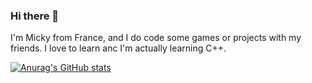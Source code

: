 ### Hi there 👋

I'm Micky from France, and I do code some games or projects with my friends. I love to learn anc I'm actually learning C++.

[![Anurag's GitHub stats](https://github-readme-stats.vercel.app/api?PGII33=anuraghazra)](https://github.com/anuraghazra/github-readme-stats)
<!--
**PGII33/PGII33** is a ✨ _special_ ✨ repository because its `README.md` (this file) appears on your GitHub profile.

Here are some ideas to get you started:

- 🔭 I’m currently working on ...
- 🌱 I’m currently learning ...
- 👯 I’m looking to collaborate on ...
- 🤔 I’m looking for help with ...
- 💬 Ask me about ...
- 📫 How to reach me: ...
- 😄 Pronouns: ...
- ⚡ Fun fact: ...
-->
